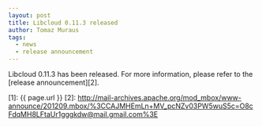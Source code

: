 ```yaml
---
layout: post
title: Libcloud 0.11.3 released
author: Tomaz Muraus
tags:
  - news
  - release announcement
---
```


Libcloud 0.11.3 has been released. For more information, please refer to
the [release announcement][2].

[1]: {{ page.url }}
[2]: http://mail-archives.apache.org/mod_mbox/www-announce/201209.mbox/%3CCAJMHEmLn+MV_pcNZv03PW5wuS5c=O8cFdqMH8LFtaUr1gggkdw@mail.gmail.com%3E
